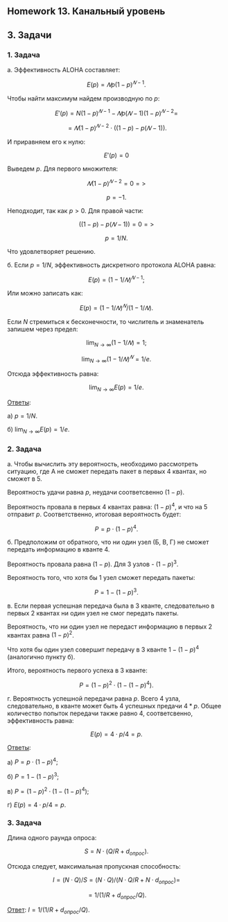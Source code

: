 ## Homework 13. Канальный уровень

## 3. Задачи

### 1. Задача

а. Эффективность ALOHA составляет:

$${ E(p) = 𝑁p(1 − p)^{𝑁-1}. }$$

Чтобы найти максимум найдем производную по ${ p }$:

$${ E'(p) = N(1 − p)^{𝑁-1} − 𝑁p(𝑁 − 1)(1 − p)^{𝑁-2} = }$$

$${ = 𝑁(1 − p)^{𝑁-2} \cdot ((1 − p) − p(𝑁 − 1)). }$$

И приравняем его к нулю:

$${ E'(p) = 0 }$$

Выведем ${ p }$. Для первого множителя:

$${ 𝑁(1 − p)^{𝑁-2} = 0 => }$$

$${ p = -1. }$$

Неподходит, так как ${ p > 0 }$. Для правой части:

$${ ((1 − p) − p(𝑁 − 1)) = 0 => }$$

$${ p = 1 / N. }$$

Что удовлетворяет решению.

б. Если ${ p = 1 / N }$, эффективность дискретного
протокола ALOHA равна:

$${ E(p) = (1 − 1 / 𝑁 )^{𝑁 - 1}; }$$

Или можно записать как:

$${ E(p) = (1 − 1 / 𝑁 )^{𝑁} / (1 − 1 / 𝑁 ). }$$

Если ${ N }$ стремиться к бесконечности, то числитель и знаменатель запишем через предел:

$${ \lim_{N → ∞}{(1 − 1 / 𝑁 )} = 1; }$$

$${ \lim_{N → ∞}{(1 − 1 / 𝑁 )^{𝑁}} = 1 / e. }$$

Отсюда эффективность равна:

$${ \lim_{N → ∞}{E(p)} = 1 / e. }$$

<ins>Ответы</ins>:

а) ${ p = 1 / N. }$

б) ${ \lim_{N → ∞}{E(p)} = 1 / e. }$

### 2. Задача

а. Чтобы вычислить эту вероятность, необходимо рассмотреть ситуацию, где А не сможет передать пакет в первых 4 квантах, но сможет в 5.

Вероятность удачи равна ${ p }$, неудачи соответсвенно ${ (1 - p) }$.

Вероятность провала в первых 4 квантах равна: ${ (1 - p)^4 }$, и что на 5 отправит ${ p }$. Соответственно, итоговая вероятность будет:

$$ { P = p \cdot (1 - p)^4. }$$

б. Предположим от обратного, что ни один узел (Б, В, Г) не сможет передать информацию в кванте 4.

Вероятность провала равна ${ (1 - p) }$. Для 3 узлов - ${ (1 - p)^3 }$.

Вероятность того, что хотя бы 1 узел сможет передать пакеты:

$$ { P = 1 - (1 - p)^3. }$$

в. Если первая успешная передача была в 3 кванте, следовательно в первых 2 квантах ни один узел не смог передать пакеты.

Вероятность, что ни один узел не передаст информацию в первых 2 квантах равна ${ (1 - p)^2 }$.

Что хотя бы один узел совершит передачу в 3 кванте ${ 1 - (1 - p)^4 }$ (аналогично пункту б).

Итого, вероятность первого успеха в 3 кванте:

$${ P = (1 - p)^2 \cdot (1 - (1 - p)^4). }$$

г. Вероятность успешной передачи равна ${ p }$. Всего 4 узла, следовательно, в кванте может быть 4 успешных предачи ${ 4 * p }$. Общее количество попыток передачи также равно 4, соответсвенно, эффективность равна:

$${ E(p) = 4 \cdot p / 4 = p. }$$

<ins>Ответы</ins>:

а) ${ P = p \cdot (1 - p)^4; }$

б) ${ P = 1 - (1 - p)^3; }$

в) ${ P = (1 - p)^2 \cdot (1 - (1 - p)^4); }$

г) ${ E(p) = 4 \cdot p / 4 = p. }$

### 3. Задача

Длина одного раунда опроса:

$${ S = N \cdot (Q / R + d_{опрос}). }$$

Отсюда следует, максимальная пропускная способность:

$${ I =  (N \cdot Q) / S = (N \cdot Q) / (N \cdot Q / R + N \cdot d_{опрос}) = }$$

$${ = 1 / (1 / R + d_{опрос} / Q). }$$

<ins>Ответ</ins>: ${ I = 1 / (1 / R + d_{опрос} / Q). }$
